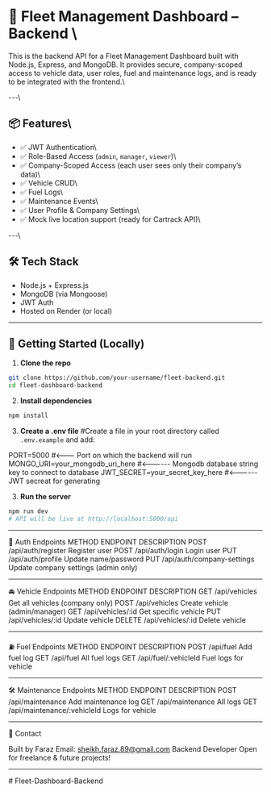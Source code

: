 # 🚗 Fleet Management Dashboard – Backend \

This is the backend API for a Fleet Management Dashboard built with Node.js, Express, and MongoDB. It provides secure, company-scoped access to vehicle data, user roles, fuel and maintenance logs, and is ready to be integrated with the frontend.\

---\

## 📦 Features\

- ✅ JWT Authentication\
- ✅ Role-Based Access (`admin`, `manager`, `viewer`)\
- ✅ Company-Scoped Access (each user sees only their company’s data)\
- ✅ Vehicle CRUD\
- ✅ Fuel Logs\
- ✅ Maintenance Events\
- ✅ User Profile & Company Settings\
- ✅ Mock live location support (ready for Cartrack API)\

---\

## 🛠 Tech Stack

- Node.js + Express.js
- MongoDB (via Mongoose)
- JWT Auth
- Hosted on Render (or local)

---

## 🚀 Getting Started (Locally)

1. **Clone the repo**

```bash
git clone https://github.com/your-username/fleet-backend.git
cd fleet-dashboard-backend
```

2. **Install dependencies**

```bash
npm install
```

3. **Create a .env file**
#Create a file in your root directory called `.env.example` and add:

PORT=5000   #<--- Port on which the backend will run
MONGO_URI=your_mongodb_uri_here   #<------ Mongodb database string key to connect to database
JWT_SECRET=your_secret_key_here   #<------ JWT secreat for generating 


3. **Run the server**
```bash
npm run dev
# API will be live at http://localhost:5000/api
```

---

🔐 Auth Endpoints
METHOD	    ENDPOINT	                 DESCRIPTION
POST	/api/auth/register	            Register user
POST	/api/auth/login	                Login user
PUT	    /api/auth/profile	            Update name/password
PUT	    /api/auth/company-settings	    Update company settings (admin only)

---

🚘 Vehicle Endpoints
METHOD	    ENDPOINT	             DESCRIPTION
GET	     /api/vehicles	       Get all vehicles (company only)
POST	 /api/vehicles	       Create vehicle (admin/manager)
GET	     /api/vehicles/:id	   Get specific vehicle
PUT 	 /api/vehicles/:id	   Update vehicle
DELETE	 /api/vehicles/:id	   Delete vehicle

---

⛽ Fuel Endpoints
METHOD	    ENDPOINT	             DESCRIPTION
POST	  /api/fuel	                Add fuel log
GET	      /api/fuel	                All fuel logs
GET	      /api/fuel/:vehicleId	    Fuel logs for vehicle

---

🛠 Maintenance Endpoints
METHOD	    ENDPOINT	                       DESCRIPTION
POST	  /api/maintenance	                Add maintenance log
GET	      /api/maintenance	                All logs
GET	      /api/maintenance/:vehicleId	    Logs for vehicle

---

📩 Contact

Built by Faraz
Email: sheikh.faraz.89@gmail.com
Backend Developer
Open for freelance & future projects!

---
#   F l e e t - D a s h b o a r d - B a c k e n d 
 
 
